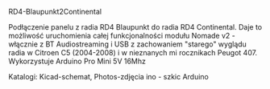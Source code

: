 RD4-Blaupunkt2Continental

Podłączenie panelu z radia RD4 Blaupunkt do radia RD4 Continental.
Daje to możliwość uruchomienia całej funkcjonalności modułu Nomade v2 - włącznie z BT Audiostreaming i USB z zachowaniem
"starego" wyglądu radia w Citroen C5 (2004-2008) i w nieznanych mi rocznikach Peugot 407.
Wykorzystuje Arduino Pro Mini 5V 16Mhz

Katalogi: 
 Kicad-schemat,
 Photos-zdjęcia
 ino - szkic Arduino
 
